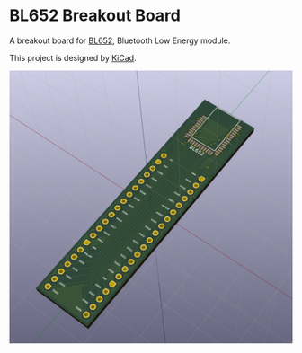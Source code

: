 # BL652 Breakout Board

A breakout board for [BL652](http://www.lairdtech.com/products/bl652-ble-module), Bluetooth Low Energy module.

This project is designed by [KiCad](http://kicad-pcb.org/).

![board image](3D.png)
